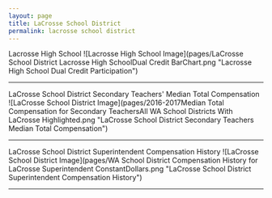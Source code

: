 ```yaml
---
layout: page
title: LaCrosse School District
permalink: lacrosse school district
---
```



Lacrosse High School
![Lacrosse High School Image](pages/LaCrosse School District Lacrosse High SchoolDual Credit BarChart.png "Lacrosse High School Dual Credit Participation")

___

LaCrosse School District Secondary Teachers' Median Total Compensation
![LaCrosse School District Image](pages/2016-2017Median Total Compensation for Secondary TeachersAll WA School Districts With LaCrosse Highlighted.png "LaCrosse School District Secondary Teachers Median Total Compensation")

___

LaCrosse School District Superintendent Compensation History
![LaCrosse School District Image](pages/WA School District Compensation History for LaCrosse Superintendent ConstantDollars.png "LaCrosse School District Superintendent Compensation History")

___

